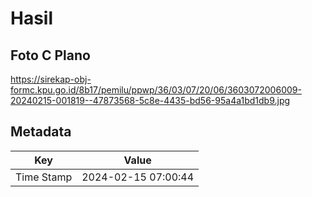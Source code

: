 # Hasil

## Foto C Plano

https://sirekap-obj-formc.kpu.go.id/8b17/pemilu/ppwp/36/03/07/20/06/3603072006009-20240215-001819--47873568-5c8e-4435-bd56-95a4a1bd1db9.jpg


## Metadata

| Key        | Value               |
| ---------- | ------------------- |
| Time Stamp | 2024-02-15 07:00:44 |



